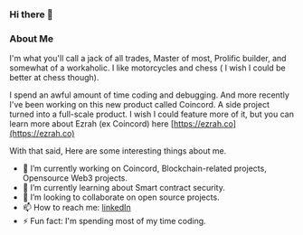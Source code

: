 ### Hi there 👋

### About Me
I'm what you'll call a jack of all trades, Master of most, Prolific builder, and somewhat of a workaholic. I like motorcycles and chess ( I wish I could be better at chess though).

I spend an awful amount of time coding and debugging. And more recently I've been working on this new product called Coincord. A side project turned into a full-scale product. I wish I could feature more of it, but you can learn more about Ezrah (ex Coincord) here [https://ezrah.co](https://ezrah.co)

With that said, Here are some interesting things about me.
- 🔭 I’m currently working on Coincord, Blockchain-related projects, Opensource Web3 projects.
- 🌱 I’m currently learning about Smart contract security.
- 👯 I’m looking to collaborate on open source projects.
- 📫 How to reach me: [linkedIn](https://www.linkedin.com/in/chibuike-o-85b88aab/)
- ⚡ Fun fact: I'm spending most of my time coding.

<!--
**Mozartted/Mozartted** is a ✨ _special_ ✨ repository because its `README.md` (this file) appears on your GitHub profile.

Here are some ideas to get you started:

- 🔭 I’m currently working on ...
- 🌱 I’m currently learning ...
- 👯 I’m looking to collaborate on ...
- 🤔 I’m looking for help with ...
- 💬 Ask me about ...
- 📫 How to reach me: ...
- 😄 Pronouns: ...
- ⚡ Fun fact: ...
-->
